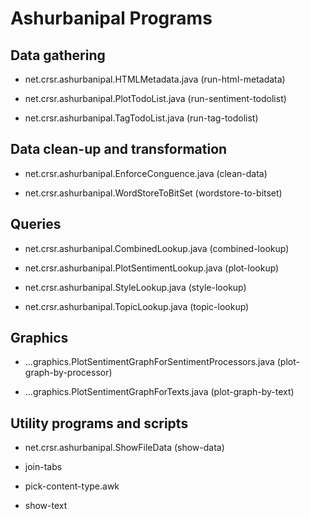 # Ashurbanipal Programs #

## Data gathering ##

* net.crsr.ashurbanipal.HTMLMetadata.java (run-html-metadata)

* net.crsr.ashurbanipal.PlotTodoList.java (run-sentiment-todolist)

* net.crsr.ashurbanipal.TagTodoList.java (run-tag-todolist)

## Data clean-up and transformation ##

* net.crsr.ashurbanipal.EnforceConguence.java (clean-data)

* net.crsr.ashurbanipal.WordStoreToBitSet (wordstore-to-bitset)

## Queries ##

* net.crsr.ashurbanipal.CombinedLookup.java (combined-lookup)

* net.crsr.ashurbanipal.PlotSentimentLookup.java (plot-lookup)

* net.crsr.ashurbanipal.StyleLookup.java (style-lookup)

* net.crsr.ashurbanipal.TopicLookup.java (topic-lookup)

## Graphics ##

* ...graphics.PlotSentimentGraphForSentimentProcessors.java (plot-graph-by-processor)

* ...graphics.PlotSentimentGraphForTexts.java (plot-graph-by-text)

## Utility programs and scripts ##

* net.crsr.ashurbanipal.ShowFileData (show-data)

* join-tabs

* pick-content-type.awk

* show-text
